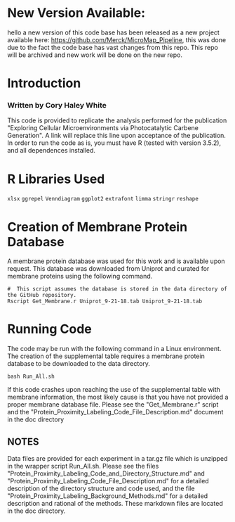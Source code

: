 # New Version Available:
hello a new version of this code base has been released as a new project available here: https://github.com/Merck/MicroMap_Pipeline, this was done due to the fact the code base has vast changes from this repo. This repo will be archived and new work will be done on the new repo.

#  Introduction

###  Written by Cory Haley White

This code is provided to replicate the analysis performed for the publication "Exploring Cellular Microenvironments via Photocatalytic Carbene Generation".  A link will replace this line upon acceptance of the publication.  In order to run the code as is, you must have R (tested with version 3.5.2), and all dependences installed.  


#  R Libraries Used

```xlsx```
```ggrepel```
```Venndiagram```
```ggplot2```
```extrafont```
```limma```
```stringr```
```reshape```


#  Creation of Membrane Protein Database

A membrane protein database was used for this work and is available upon request.  This database was downloaded from Uniprot and curated for membrane proteins using the following command.  

```
#  This script assumes the database is stored in the data directory of the GitHub repository.  
Rscript Get_Membrane.r Uniprot_9-21-18.tab Uniprot_9-21-18.tab
```


#  Running Code

The code may be run with the following command in a Linux environment.  The creation of the supplemental table requires a membrane protein database to be downloaded to the data directory.  

```
bash Run_All.sh
```

If this code crashes upon reaching the use of the supplemental table with membrane information, the most likely cause is that you have not provided a proper membrane database file.  Please see the "Get_Membrane.r" script and the "Protein_Proximity_Labeling_Code_File_Description.md" document in the doc directory 


##  NOTES

Data files are provided for each experiment in a tar.gz file which is unzipped in the wrapper script Run_All.sh.  Please see the files "Protein_Proximity_Labeling_Code_and_Directory_Structure.md" and "Protein_Proximity_Labeling_Code_File_Description.md" for a detailed description of the directory structure and code used, and the file "Protein_Proximity_Labeling_Background_Methods.md" for a detailed description and rational of the methods.  These markdown files are located in the doc directory.  

